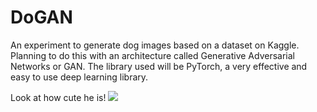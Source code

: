 # DoGAN

An experiment to generate dog images based on a dataset on Kaggle. Planning to do this with an architecture called Generative Adversarial Networks or GAN. The library used will be PyTorch, a very effective and easy to use deep learning library.

Look at how cute he is!
<img src='https://upload.wikimedia.org/wikipedia/commons/5/51/Lucy_the_Dog_at_The_Green%2C_Town_Square_Las_Vegas.jpg'>